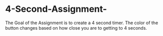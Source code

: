 # 4-Second-Assignment-
The Goal of the Assignment is to create a 4 second timer. The color of the button changes based on how close you are to getting to 4 seconds. 
